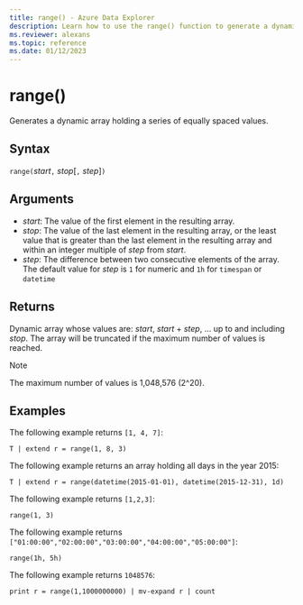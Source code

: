 ```yaml
---
title: range() - Azure Data Explorer
description: Learn how to use the range() function to generate a dynamic array holding a series of equally spaced values.
ms.reviewer: alexans
ms.topic: reference
ms.date: 01/12/2023
---
```

# range()

Generates a dynamic array holding a series of equally spaced values.

## Syntax

`range(`*start*`,` *stop*[`,` *step*]`)`

## Arguments

* *start*: The value of the first element in the resulting array.
* *stop*: The value of the last element in the resulting array,
or the least value that is greater than the last element in the resulting
array and within an integer multiple of *step* from *start*.
* *step*: The difference between two consecutive elements of
the array.
The default value for *step* is `1` for numeric and `1h` for `timespan` or `datetime`

## Returns

Dynamic array whose values are: *start*, *start* + *step*, ... up to and including *stop*.  The array will be truncated if the maximum number of values is reached.  

> [!NOTE]
> The maximum number of values is 1,048,576 (2^20).

## Examples

The following example returns `[1, 4, 7]`:

```kusto
T | extend r = range(1, 8, 3)
```

The following example returns an array holding all days
in the year 2015:

```kusto
T | extend r = range(datetime(2015-01-01), datetime(2015-12-31), 1d)
```

The following example returns `[1,2,3]`:

```kusto
range(1, 3)
```

The following example returns `["01:00:00","02:00:00","03:00:00","04:00:00","05:00:00"]`:

```kusto
range(1h, 5h)
```

The following example returns `1048576`:

```kusto
print r = range(1,1000000000) | mv-expand r | count
```
